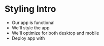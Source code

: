 # Styling Intro
* Our app is functional
* We'll style the app
* We'll optimize for both desktop and mobile
* Deploy app with 

